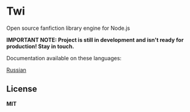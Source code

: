 # Twi

Open source fanfiction library engine for Node.js

**IMPORTANT NOTE: Project is still in development
and isn't ready for production! Stay in touch.**

Documentation available on these languages:

[Russian](docs/ru/introduction.md)

## License

**MIT**
